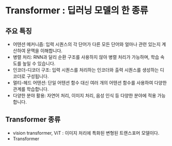 # Transformer : 딥러닝 모델의 한 종류

## 주요 특징

- 어텐션 메커니즘:
  입력 시퀀스의 각 단어가 다른 모든 단어와 얼마나 관련 있는지 계산하여 문맥을 이해합니다.
- 병렬 처리:
  RNN과 달리 순환 구조를 사용하지 않아 병렬 처리가 가능하며, 학습 속도를 높일 수 있습니다.
- 인코더-디코더 구조:
  입력 시퀀스를 처리하는 인코더와 출력 시퀀스를 생성하는 디코더로 구성됩니다.
- 멀티-헤드 어텐션:
  단일 어텐션 함수 대신 여러 개의 어텐션 함수를 사용하여 다양한 관계를 학습합니다.
- 다양한 분야 활용:
  자연어 처리, 이미지 처리, 음성 인식 등 다양한 분야에 적용 가능합니다.

## Transformer 종류

- vision transformer, ViT : 이미지 처리에 특화된 변형된 트랜스포머 모델이다.
- Transformer
